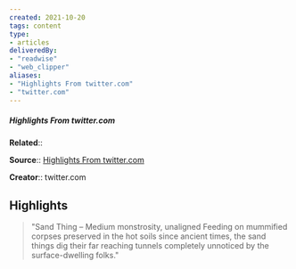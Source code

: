 ```yaml
---
created: 2021-10-20
tags: content
type: 
- articles
deliveredBy: 
- "readwise"
- "web_clipper"
aliases:
- "Highlights From twitter.com"
- "twitter.com"
---
```

##### Highlights From twitter.com

**Related**:: 

**Source**:: [Highlights From twitter.com](https://twitter.com/fluffy_folio/status/1442843735008624654)

**Creator**:: twitter.com

## Highlights
  
> "Sand Thing – Medium monstrosity, unaligned
> Feeding on mummified corpses preserved in the hot soils since ancient times, the sand things dig their far reaching tunnels completely unnoticed by the surface-dwelling folks." 

